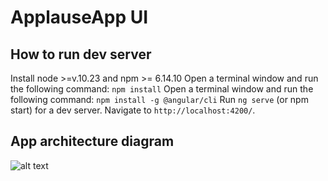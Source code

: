 # ApplauseApp UI

## How to run dev server
Install node >=v.10.23 and npm >= 6.14.10
Open a terminal window and run the following command: `npm install`
Open a terminal window and run the following command: `npm install -g @angular/cli`
Run `ng serve` (or npm start) for a dev server. Navigate to `http://localhost:4200/`.


## App architecture diagram
![alt text](https://miro.medium.com/max/2466/1*rkfbyP4jD0zz6PS_yo45Uw.png)
